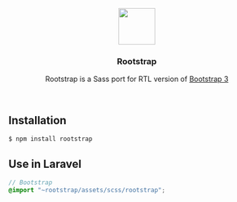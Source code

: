 <p align="center">
  <a href="https://github.com/Pourbahrami/Rootstrap/">
    <img src="https://pourbahrami.ir/rootstrap/assets/brand/rootstrap-solid.svg" alt="" width=72 height=72>
  </a>
</p>

<h3 align="center">Rootstrap</h3>

<p align="center">
  Rootstrap is a Sass port for RTL version of <a href="https://github.com/twbs/bootstrap">Bootstrap 3</a>
</p>


<br>

## Installation

```console
$ npm install rootstrap
```

## Use in Laravel

```scss
// Bootstrap
@import "~rootstrap/assets/scss/rootstrap";
```